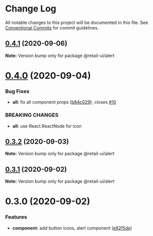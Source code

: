 # Change Log

All notable changes to this project will be documented in this file.
See [Conventional Commits](https://conventionalcommits.org) for commit guidelines.

## [0.4.1](https://github.com/sondh0127/retail-ui/compare/@retail-ui/alert@0.4.0...@retail-ui/alert@0.4.1) (2020-09-06)

**Note:** Version bump only for package @retail-ui/alert

# [0.4.0](https://github.com/sondh0127/retail-ui/compare/@retail-ui/alert@0.3.2...@retail-ui/alert@0.4.0) (2020-09-04)

### Bug Fixes

- **all:** fix all component props ([b84c029](https://github.com/sondh0127/retail-ui/commit/b84c0296dbb362d1467cb49544bc30493ea6f2c0)), closes [#10](https://github.com/sondh0127/retail-ui/issues/10)

### BREAKING CHANGES

- **all:** use React.ReactNode for icon

## [0.3.2](https://github.com/sondh0127/retail-ui/compare/@retail-ui/alert@0.3.1...@retail-ui/alert@0.3.2) (2020-09-03)

**Note:** Version bump only for package @retail-ui/alert

## [0.3.1](https://github.com/sondh0127/retail-ui/compare/@retail-ui/alert@0.3.0...@retail-ui/alert@0.3.1) (2020-09-02)

**Note:** Version bump only for package @retail-ui/alert

# 0.3.0 (2020-09-02)

### Features

- **component:** add button icons, alert component ([e92f5de](https://github.com/sondh0127/retail-ui/commit/e92f5de07025ad510decc6dd76896934e5581a9e))
